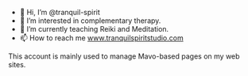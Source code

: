 - 👋 Hi, I’m @tranquil-spirit
- 👀 I’m interested in complementary therapy.
- 🌱 I’m currently teaching Reiki and Meditation.
- 📫 How to reach me www.tranquilspiritstudio.com

This account is mainly used to manage Mavo-based pages on my web sites.
<!---
tranquil-spirit/tranquil-spirit is a ✨ special ✨ repository because its `README.md` (this file) appears on your GitHub profile.
You can click the Preview link to take a look at your changes.
--->
